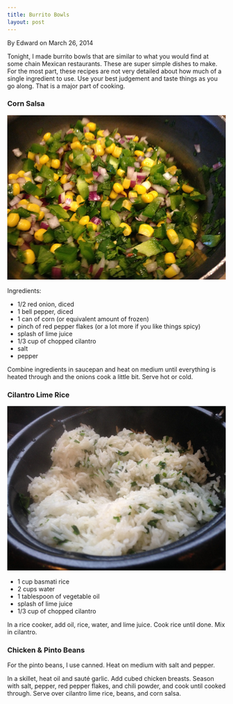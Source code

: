 ```yaml
---
title: Burrito Bowls
layout: post
---
```


By Edward on March 26, 2014

Tonight, I made burrito bowls that are similar to what you would find at
some chain Mexican restaurants. These are super simple dishes to make.
For the most part, these recipes are not very detailed about how much of
a single ingredient to use. Use your best judgement and taste things as
you go along. That is a major part of cooking.

### Corn Salsa

![file](/img/image-1399857053246.png)

Ingredients:

-   1/2 red onion, diced
-   1 bell pepper, diced
-   1 can of corn (or equivalent amount of frozen)
-   pinch of red pepper flakes (or a lot more if you like things spicy)
-   splash of lime juice
-   1/3 cup of chopped cilantro
-   salt
-   pepper

Combine ingredients in saucepan and heat on medium until everything is
heated through and the onions cook a little bit. Serve hot or cold.

### Cilantro Lime Rice

![file](/img/image-1399857056622.png)

-   1 cup basmati rice
-   2 cups water
-   1 tablespoon of vegetable oil
-   splash of lime juice
-   1/3 cup of chopped cilantro

In a rice cooker, add oil, rice, water, and lime juice. Cook rice until
done. Mix in cilantro.

### Chicken & Pinto Beans

For the pinto beans, I use canned. Heat on medium with salt and pepper.

In a skillet, heat oil and sauté garlic. Add cubed chicken breasts.
Season with salt, pepper, red pepper flakes, and chili powder, and cook
until cooked through. Serve over cilantro lime rice, beans, and corn
salsa.
